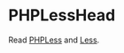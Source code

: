 PHPLessHead
===========

Read [PHPLess](http://leafo.net/lessphp/) and [Less](http://lesscss.org/).
